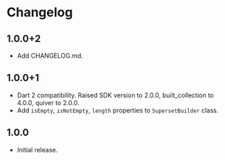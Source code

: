 # Changelog

## 1.0.0+2

- Add CHANGELOG.md.

## 1.0.0+1

- Dart 2 compatibility. Raised SDK version to 2.0.0, built_collection to 4.0.0, quiver to 2.0.0.
- Add `isEmpty`, `isNotEmpty`, `length` properties to `SupersetBuilder` class.

## 1.0.0

- Initial release.
